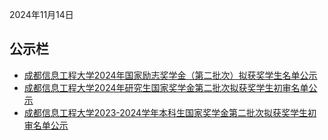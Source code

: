 2024年11月14日

## 公示栏
- [成都信息工程大学2024年国家励志奖学金（第二批次）拟获奖学生名单公示](https://xsgzc.cuit.edu.cn/info/1090/1633.htm)
- [成都信息工程大学2024年研究生国家奖学金第二批次拟获奖学生初审名单公示](https://xsgzc.cuit.edu.cn/info/1090/1632.htm)
- [成都信息工程大学2023-2024学年本科生国家奖学金第二批次拟获奖学生初审名单公示](https://xsgzc.cuit.edu.cn/info/1090/1631.htm)

